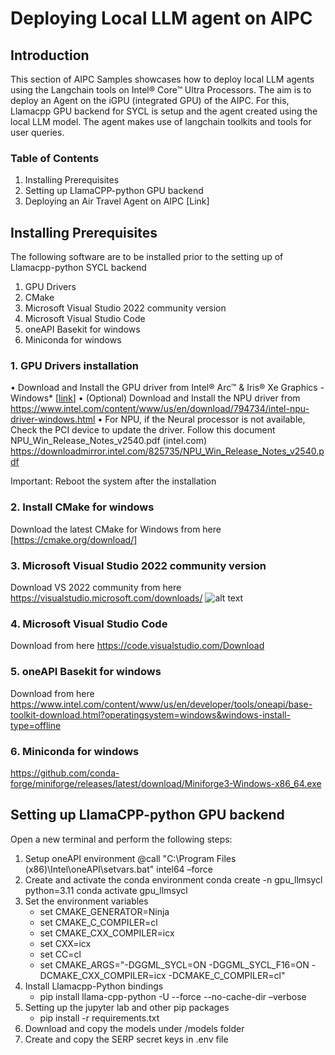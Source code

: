 # Deploying Local LLM agent on AIPC

## Introduction
This section of AIPC Samples showcases how to deploy local LLM agents using the Langchain tools on Intel® Core™ Ultra Processors. The aim is to deploy an Agent on the iGPU (integrated GPU) of the AIPC. For this, Llamacpp GPU backend for SYCL is setup and the agent created using the local LLM model. The agent makes use of langchain toolkits and tools for user queries. 

### Table of Contents
1. Installing Prerequisites
2. Setting up LlamaCPP-python GPU backend
3. Deploying an Air Travel Agent on AIPC [Link]

## Installing Prerequisites
The following software are to be installed prior to the setting up of Llamacpp-python SYCL backend
1. GPU Drivers 
2. CMake
3. Microsoft Visual Studio 2022 community version 
4. Microsoft Visual Studio Code  
5. oneAPI Basekit for windows 
6. Miniconda for windows


### 1. GPU Drivers installation
•	Download and Install the GPU driver from Intel® Arc™ & Iris® Xe Graphics - Windows* [[link](https://www.intel.com/content/www/us/en/download/785597/intel-arc-iris-xe-graphics-windows.html)]
•	(Optional) Download and Install the NPU driver from https://www.intel.com/content/www/us/en/download/794734/intel-npu-driver-windows.html
•	For NPU, if the Neural processor is not available, Check the PCI device to update the driver. Follow this document NPU_Win_Release_Notes_v2540.pdf (intel.com) https://downloadmirror.intel.com/825735/NPU_Win_Release_Notes_v2540.pdf

Important: Reboot the system after the installation

### 2. Install CMake for windows 
Download the latest CMake for Windows from here [https://cmake.org/download/]

### 3. Microsoft Visual Studio 2022 community version 
Download VS 2022 community from here https://visualstudio.microsoft.com/downloads/
![alt text](image.png)

### 4. Microsoft Visual Studio Code  
Download from here https://code.visualstudio.com/Download

### 5. oneAPI Basekit for windows 
Download from here https://www.intel.com/content/www/us/en/developer/tools/oneapi/base-toolkit-download.html?operatingsystem=windows&windows-install-type=offline

### 6. Miniconda for windows
https://github.com/conda-forge/miniforge/releases/latest/download/Miniforge3-Windows-x86_64.exe



## Setting up LlamaCPP-python GPU backend

Open a new terminal and perform the following steps:

1. Setup oneAPI environment
   @call "C:\Program Files (x86)\Intel\oneAPI\setvars.bat" intel64 –force
2. Create and activate the conda environment
   conda create -n gpu_llmsycl python=3.11
   conda activate gpu_llmsycl
3. Set the environment variables
   - set CMAKE_GENERATOR=Ninja
   - set CMAKE_C_COMPILER=cl
   - set CMAKE_CXX_COMPILER=icx
   - set CXX=icx
   - set CC=cl
   - set CMAKE_ARGS="-DGGML_SYCL=ON -DGGML_SYCL_F16=ON -DCMAKE_CXX_COMPILER=icx -DCMAKE_C_COMPILER=cl"
4. Install Llamacpp-Python bindings
   - pip install llama-cpp-python -U --force --no-cache-dir –verbose
5. Setting up the jupyter lab and other pip packages
   - pip install -r requirements.txt   
6. Download and copy the models under /models folder
7. Create and copy the SERP secret keys in .env file
